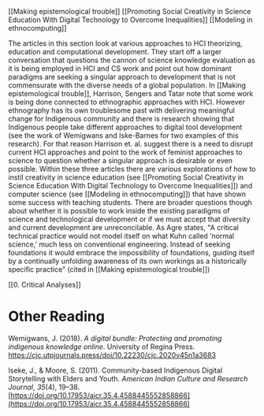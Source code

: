 [[Making epistemological trouble]]
[[Promoting Social Creativity in Science Education With Digital Technology to Overcome Inequalities]]
[[Modeling in ethnocomputing]]

The articles in this section look at various approaches to HCI theorizing, education and computational development. They start off a larger conversation that questions the cannon of science knowledge evaluation as it is being employed in HCI and CS work and point out how dominant paradigms are seeking a singular approach to development that is not commensurate with the diverse needs of a global population. In [[Making epistemological trouble]], Harrison, Sengers and Tatar note that some work is being done connected to ethnographic approaches with HCI. However ethnography has its own troublesome past with delivering meaningful change for Indigenous community and there is research showing that Indigenous people take different approaches to digital tool development (see the work of Wemigwans and Iske-Barnes for two examples of this research). For that reason Harrison et. al. suggest there is a need to disrupt current HCI approaches and point to the work of feminist approaches to science to question whether a singular approach is desirable or even possible. 
Within these three articles there are various explorations of how to instil creativity in science education (see [[Promoting Social Creativity in Science Education With Digital Technology to Overcome Inequalities]]) and computer science (see [[Modeling in ethnocomputing]]) that have shown some success with teaching students. There are broader questions though about whether it is possible to work inside the existing paradigms of science and technological development or if we must accept that diversity and current development are unreconcilable. As Agre states, "A critical technical practice would not model itself on what Kuhn called ‘normal science,’ much less on conventional engineering. Instead of seeking foundations it would embrace the impossibility of foundations, guiding itself by a continually unfolding awareness of its own workings as a historically specific practice" (cited in [[Making epistemological trouble]])

[[0. Critical Analyses]]
# Other Reading
Wemigwans, J. (2018). _A digital bundle: Protecting and promoting indigenous knowledge online_. University of Regina Press. https://cjc.utpjournals.press/doi/10.22230/cjc.2020v45n1a3683

Iseke, J., & Moore, S. (2011). Community-based Indigenous Digital Storytelling with Elders and Youth. _American Indian Culture and Research Journal_, _35_(4), 19–38. [https://doi.org/10.17953/aicr.35.4.4588445552858866](https://doi.org/10.17953/aicr.35.4.4588445552858866)